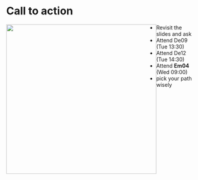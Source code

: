 # Call to action

<img style="float: left" src="slides/slides.png" width="400" />

- Revisit the slides and ask
- Attend De09 (Tue 13:30)
- Attend De12 (Tue 14:30)
- Attend **Em04** (Wed 09:00)
- pick your path wisely
